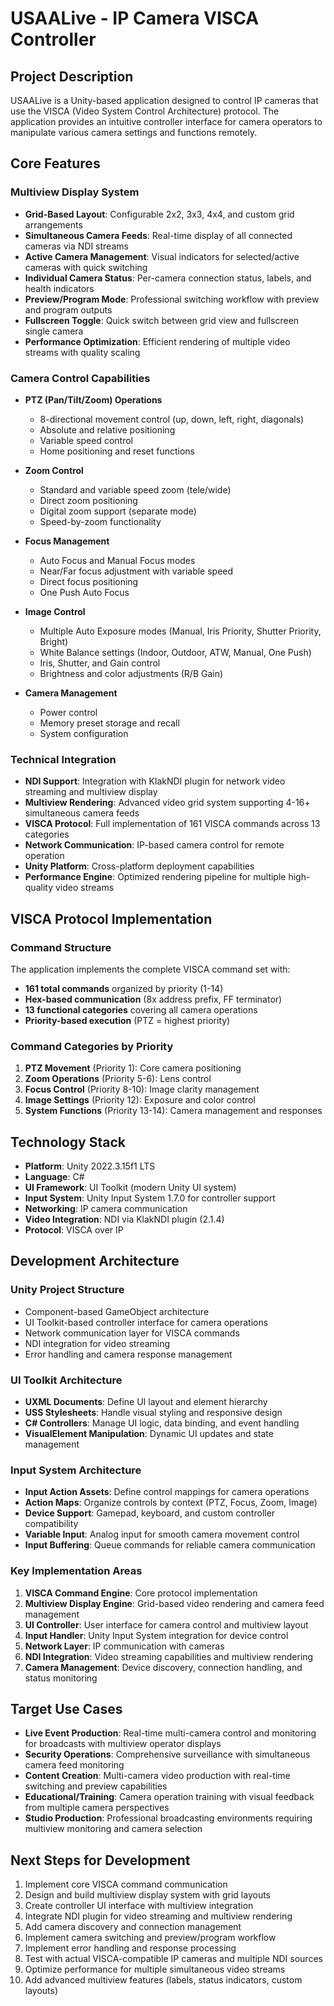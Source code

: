 # USAALive - IP Camera VISCA Controller

## Project Description
USAALive is a Unity-based application designed to control IP cameras that use the VISCA (Video System Control Architecture) protocol. The application provides an intuitive controller interface for camera operators to manipulate various camera settings and functions remotely.

## Core Features

### Multiview Display System
- **Grid-Based Layout**: Configurable 2x2, 3x3, 4x4, and custom grid arrangements
- **Simultaneous Camera Feeds**: Real-time display of all connected cameras via NDI streams
- **Active Camera Management**: Visual indicators for selected/active cameras with quick switching
- **Individual Camera Status**: Per-camera connection status, labels, and health indicators
- **Preview/Program Mode**: Professional switching workflow with preview and program outputs
- **Fullscreen Toggle**: Quick switch between grid view and fullscreen single camera
- **Performance Optimization**: Efficient rendering of multiple video streams with quality scaling

### Camera Control Capabilities
- **PTZ (Pan/Tilt/Zoom) Operations**
  - 8-directional movement control (up, down, left, right, diagonals)
  - Absolute and relative positioning
  - Variable speed control
  - Home positioning and reset functions

- **Zoom Control**
  - Standard and variable speed zoom (tele/wide)
  - Direct zoom positioning
  - Digital zoom support (separate mode)
  - Speed-by-zoom functionality

- **Focus Management**
  - Auto Focus and Manual Focus modes
  - Near/Far focus adjustment with variable speed
  - Direct focus positioning
  - One Push Auto Focus

- **Image Control**
  - Multiple Auto Exposure modes (Manual, Iris Priority, Shutter Priority, Bright)
  - White Balance settings (Indoor, Outdoor, ATW, Manual, One Push)
  - Iris, Shutter, and Gain control
  - Brightness and color adjustments (R/B Gain)

- **Camera Management**
  - Power control
  - Memory preset storage and recall
  - System configuration

### Technical Integration
- **NDI Support**: Integration with KlakNDI plugin for network video streaming and multiview display
- **Multiview Rendering**: Advanced video grid system supporting 4-16+ simultaneous camera feeds
- **VISCA Protocol**: Full implementation of 161 VISCA commands across 13 categories
- **Network Communication**: IP-based camera control for remote operation
- **Unity Platform**: Cross-platform deployment capabilities
- **Performance Engine**: Optimized rendering pipeline for multiple high-quality video streams

## VISCA Protocol Implementation

### Command Structure
The application implements the complete VISCA command set with:
- **161 total commands** organized by priority (1-14)
- **Hex-based communication** (8x address prefix, FF terminator)
- **13 functional categories** covering all camera operations
- **Priority-based execution** (PTZ = highest priority)

### Command Categories by Priority
1. **PTZ Movement** (Priority 1): Core camera positioning
2. **Zoom Operations** (Priority 5-6): Lens control
3. **Focus Control** (Priority 8-10): Image clarity management
4. **Image Settings** (Priority 12): Exposure and color control
5. **System Functions** (Priority 13-14): Camera management and responses

## Technology Stack
- **Platform**: Unity 2022.3.15f1 LTS
- **Language**: C#
- **UI Framework**: UI Toolkit (modern Unity UI system)
- **Input System**: Unity Input System 1.7.0 for controller support
- **Networking**: IP camera communication
- **Video Integration**: NDI via KlakNDI plugin (2.1.4)
- **Protocol**: VISCA over IP

## Development Architecture

### Unity Project Structure
- Component-based GameObject architecture
- UI Toolkit-based controller interface for camera operations
- Network communication layer for VISCA commands
- NDI integration for video streaming
- Error handling and camera response management

### UI Toolkit Architecture
- **UXML Documents**: Define UI layout and element hierarchy
- **USS Stylesheets**: Handle visual styling and responsive design
- **C# Controllers**: Manage UI logic, data binding, and event handling
- **VisualElement Manipulation**: Dynamic UI updates and state management

### Input System Architecture
- **Input Action Assets**: Define control mappings for camera operations
- **Action Maps**: Organize controls by context (PTZ, Focus, Zoom, Image)
- **Device Support**: Gamepad, keyboard, and custom controller compatibility
- **Variable Input**: Analog input for smooth camera movement control
- **Input Buffering**: Queue commands for reliable camera communication

### Key Implementation Areas
1. **VISCA Command Engine**: Core protocol implementation
2. **Multiview Display Engine**: Grid-based video rendering and camera feed management
3. **UI Controller**: User interface for camera control and multiview layout
4. **Input Handler**: Unity Input System integration for device control
5. **Network Layer**: IP communication with cameras
6. **NDI Integration**: Video streaming capabilities and multiview rendering
7. **Camera Management**: Device discovery, connection handling, and status monitoring

## Target Use Cases
- **Live Event Production**: Real-time multi-camera control and monitoring for broadcasts with multiview operator displays
- **Security Operations**: Comprehensive surveillance with simultaneous camera feed monitoring
- **Content Creation**: Multi-camera video production with real-time switching and preview capabilities
- **Educational/Training**: Camera operation training with visual feedback from multiple camera perspectives
- **Studio Production**: Professional broadcasting environments requiring multiview monitoring and camera selection

## Next Steps for Development
1. Implement core VISCA command communication
2. Design and build multiview display system with grid layouts
3. Create controller UI interface with multiview integration
4. Integrate NDI plugin for video streaming and multiview rendering
5. Add camera discovery and connection management
6. Implement camera switching and preview/program workflow
7. Implement error handling and response processing
8. Test with actual VISCA-compatible IP cameras and multiple NDI sources
9. Optimize performance for multiple simultaneous video streams
10. Add advanced multiview features (labels, status indicators, custom layouts)